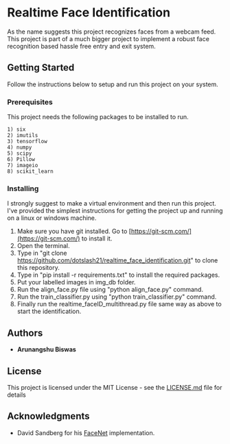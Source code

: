 # Realtime Face Identification

As the name suggests this project recognizes faces from a webcam feed. This project is part of a much bigger project to implement a robust face recognition based hassle free entry and exit system.

## Getting Started

Follow the instructions below to setup and run this project on your system.

### Prerequisites

This project needs the following packages to be installed to run.

```
1) six
2) imutils
3) tensorflow
4) numpy
5) scipy
6) Pillow
7) imageio
8) scikit_learn
```

### Installing

I strongly suggest to make a virtual environment and then run this project. I've provided the simplest instructions for getting the project up and running on a linux or windows machine.

1. Make sure you have git installed. Go to [https://git-scm.com/](https://git-scm.com/) to install it.
2. Open the terminal.
3. Type in "git clone https://github.com/dotslash21/realtime_face_identification.git" to clone this repository.
4. Type in "pip install -r requirements.txt" to install the required packages.
5. Put your labelled images in img_db folder.
6. Run the align_face.py file using "python align_face.py" command.
7. Run the train_classifier.py using "python train_classifier.py" command.
8. Finally run the realtime_faceID_multithread.py file same way as above to start the identification.

## Authors

* **Arunangshu Biswas**

## License

This project is licensed under the MIT License - see the [LICENSE.md](LICENSE.md) file for details

## Acknowledgments

* David Sandberg for his [FaceNet](https://github.com/davidsandberg/facenet) implementation.
